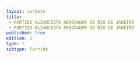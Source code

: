 ```yaml
---
layout: verbete
title:
 - PARTIDO ALIANCISTA RENOVADOR DO RIO DE JANEIRO
 - PARTIDO ALIANCISTA RENOVADOR DO RIO DE JANEIRO
published: true
edition: 1  
type: T
subtype: Partido
---
```


